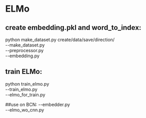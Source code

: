 # ELMo
## create embedding.pkl and word_to_index:
python make_dataset.py create/data/save/direction/  
--make_dataset.py  
--preprocessor.py  
--embedding.py  

## train ELMo:
python train_elmo.py  
--train_elmo.py  
--elmo_for_train.py  

##use on BCN:
--embedder.py  
--elmo_wo_cnn.py


